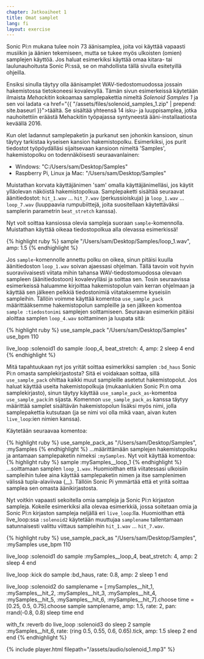 ```yaml
---
chapter: Jatkoaiheet 1
title: Omat samplet
lang: fi
layout: exercise
---
```


Sonic Pi:n mukana tulee noin 73 äänisamplea, joita voi käyttää vapaasti musiikin ja äänien tekemiseen, mutta se tukee myös ulkoisten (omien) samplejen käyttöä. Jos haluat esimerkiksi käyttää omaa kitara- tai laulunauhoitusta Sonic Pi:ssä, se on mahdollista tällä sivulla esitetyillä ohjeilla.

Ensiksi sinulla täytyy olla äänisamplet WAV-tiedostomuodossa jossain hakemistossa tietokoneesi kovalevyllä. Tämän sivun esimerkeissä käytetään ilmaista *Mehackitin* kokoamaa samplepakettia nimeltä *Solenoid Samples 1* ja sen voi ladata <a href="{{ "/assets/files/solenoid_samples_1.zip" | prepend: site.baseurl }}">täältä</a>. Se sisältää yhteensä 14 isku- ja luuppisamplea, jotka nauhoitettiin eräästä Mehackitin työpajassa syntyneestä ääni-installaatiosta keväällä 2016.

Kun olet ladannut samplepaketin ja purkanut sen johonkin kansioon, sinun täytyy tarkistaa kyseisen kansion hakemistopolku. Esimerkiksi, jos purit tiedostot työpöydälläsi sijaitsevaan kansioon nimeltä 'Samples', hakemistopolku on todennäköisesti seuraavanlainen:

* Windows: "C:/Users/sam/Desktop/Samples" 
* Raspberry Pi, Linux ja Mac: "/Users/sam/Desktop/Samples" 

Muistathan korvata käyttäjänimen 'sam' omalla käyttäjänimelläsi, jos käytit ylläolevan näköistä hakemistopolkua. Samplepaketti sisältää seuraavat äänitiedostot: `hit_1.wav` ... `hit_7.wav` (perkussioiskuja) ja `loop_1.wav` ... `loop_7.wav` (luuppaavia rumpubiittejä, joita suositellaan käytettäväksi samplerin parametrin `beat_stretch` kanssa).

Nyt voit soittaa kansiossa olevia sampleja suoraan `sample`-komennolla. Muistathan käyttää oikeaa tiedostopolkua alla olevassa esimerkissä! 

{% highlight ruby %}
sample "/Users/sam/Desktop/Samples/loop_1.wav", amp: 1.5
{% endhighlight %}

Jos `sample`-komennolle annettu polku on oikea, sinun pitäisi kuulla äänitiedoston `loop_1.wav` soivan ajaessasi ohjelman. Tällä tavoin voit hyvin suoraviivaisesti viitata mihin tahansa WAV-tiedostomuodossa olevaan sampleen (äänitiedostoon) kovalevylläsi ja soittaa sen. Tosin seuraavissa esimerkeissä haluamme kirjoittaa hakemistopolun vain kerran ohjelmaan ja käyttää sen jälkeen pelkkiä tiedostonimiä viitataksemme kyseisiin sampleihin. Tällöin voimme käyttää komentoa `use_sample_pack` määrittääksemme hakemistopolun sampleille ja sen jälkeen komentoa `sample :tiedostonimi` samplejen soittamiseen. Seuraavan esimerkin pitäisi aloittaa samplen `loop_4.wav` soittaminen ja luupata sitä: 

{% highlight ruby %}
use_sample_pack "/Users/sam/Desktop/Samples"
use_bpm 110

live_loop :solenoid1 do
  sample :loop_4, beat_stretch: 4, amp: 2
  sleep 4
end
{% endhighlight %}

Mitä tapahtuukaan nyt jos yrität soittaa esimerkiksi samplen `:bd_haus` Sonic Pi:n omasta samplekirjastosta? Sitä ei voidakaan soittaa, sillä `use_sample_pack` ohittaa kaikki muut sampleille asetetut hakemistopolut. Jos haluat käyttää useita hakemistopolkuja (mukaanlukien Sonic Pi:n oma samplekirjasto), sinun täytyy käyttää `use_sample_pack_as`-komentoa `use_sample_pack`:in sijasta.  Komennon `use_sample_pack_as` kanssa täytyy määrittää samplet sisältävän hakemistopolun lisäksi myös nimi, jolla samplepakettia kutsutaan (ja se nimi voi olla mikä vaan, aivan kuten `live_loop`:ien nimien kanssa).

Käytetään seuraavaa komentoa:

{% highlight ruby %}
use_sample_pack_as "/Users/sam/Desktop/Samples", :mySamples
{% endhighlight %}
...määrittämään samplejen hakemistopolku ja antamaan samplepaketin nimeksi `:mySamples`. Nyt voit käyttää komentoa:
{% highlight ruby %}
sample :mySamples__loop_1
{% endhighlight %}
...soittamaan samplen `loop_1.wav`. Huomioithan että viitatessasi ulkoisiin sampleihin tulee aina käyttää samplepaketin nimen ja itse samplenimen välissä tupla-alaviivaa (__). Tällöin Sonic Pi ymmärtää että et yritä soittaa samplea sen omasta äänikirjastosta.

Nyt voitkin vapaasti sekoitella omia sampleja ja Sonic Pi:n kirjaston sampleja. Kokeile esimerkiksi alla olevaa esimerkkiä, jossa soitetaan omia ja Sonic Pi:n kirjaston sampleja neljällä eri `live_loop`:lla. Huomioithan että live_loop:ssa `:solenoid2` käytetään muuttujaa `samplename` tallentamaan satunnaisesti valittu viittaus sampleihin `hit_1.wav` ... `hit_7.wav`.

{% highlight ruby %}
use_sample_pack_as "/Users/sam/Desktop/Samples", :mySamples
use_bpm 110

live_loop :solenoid1 do
  sample :mySamples__loop_4, beat_stretch: 4, amp: 2
  sleep 4
end

live_loop :kick do
  sample :bd_haus, rate: 0.8, amp: 2
  sleep 1
end

live_loop :solenoid2 do
  samplename = [:mySamples__hit_1, :mySamples__hit_2, :mySamples__hit_3, :mySamples__hit_4, :mySamples__hit_5, :mySamples__hit_6, :mySamples__hit_7].choose
  time = [0.25, 0.5, 0.75].choose
  sample samplename, amp: 1.5, rate: 2, pan: rrand(-0.8, 0.8)
  sleep time
end

with_fx :reverb do
  live_loop :solenoid3 do
    sleep 2
    sample :mySamples__hit_6, rate: (ring 0.5, 0.55, 0.6, 0.65).tick, amp: 1.5
    sleep 2
  end
end
{% endhighlight %}

{% include player.html filepath="/assets/audio/solenoid_1.mp3" %}
